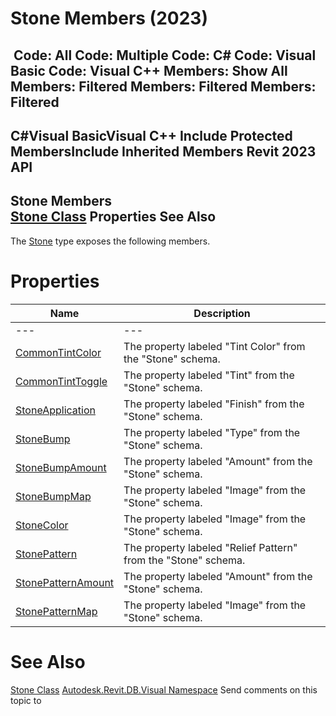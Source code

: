 # Stone Members (2023)

﻿
 Code: All Code: Multiple Code: C# Code: Visual Basic Code: Visual C++  Members: Show All Members: Filtered Members: Filtered Members: Filtered   
---  
C#Visual BasicVisual C++
Include Protected MembersInclude Inherited Members
Revit 2023 API  
---  
Stone Members  
[Stone Class](b7458faa-8242-d2b7-44a5-7df042a67ac3.md "Stone Class") Properties See Also  
---  
The [Stone](b7458faa-8242-d2b7-44a5-7df042a67ac3.md "Stone Class") type exposes the following members.
# Properties
| Name | Description |
| --- | --- |
| --- | --- | --- |
| [CommonTintColor](b7a6f2a4-86fe-afa4-9366-e705733ad45c.md "CommonTintColor Property") | The property labeled "Tint Color" from the "Stone" schema. |
| [CommonTintToggle](eb2aa8db-10f3-f980-f0de-888937962d53.md "CommonTintToggle Property") | The property labeled "Tint" from the "Stone" schema. |
| [StoneApplication](b64a3d8b-6fd9-8d0b-b16d-64b725098a4a.md "StoneApplication Property") | The property labeled "Finish" from the "Stone" schema. |
| [StoneBump](ed02731f-c009-2ac5-293f-481f301616d3.md "StoneBump Property") | The property labeled "Type" from the "Stone" schema. |
| [StoneBumpAmount](5c02aea5-6258-4801-e7ba-4865e3eae2d9.md "StoneBumpAmount Property") | The property labeled "Amount" from the "Stone" schema. |
| [StoneBumpMap](fd8ae859-d418-c8a0-3e6b-86dd765206ad.md "StoneBumpMap Property") | The property labeled "Image" from the "Stone" schema. |
| [StoneColor](cd0119fa-b450-cbcc-02ae-071b6eceb989.md "StoneColor Property") | The property labeled "Image" from the "Stone" schema. |
| [StonePattern](660188c4-0630-02ef-e139-ecb54791e76f.md "StonePattern Property") | The property labeled "Relief Pattern" from the "Stone" schema. |
| [StonePatternAmount](2b4f15ed-190c-3f0c-4a20-9e55411d95ba.md "StonePatternAmount Property") | The property labeled "Amount" from the "Stone" schema. |
| [StonePatternMap](c14d3d04-228c-f229-92d4-50a20e7c607b.md "StonePatternMap Property") | The property labeled "Image" from the "Stone" schema. |

# See Also
[Stone Class](b7458faa-8242-d2b7-44a5-7df042a67ac3.md "Stone Class")
[Autodesk.Revit.DB.Visual Namespace](f5a10581-6ac2-be19-0e32-f87d05bc8b83.md "Autodesk.Revit.DB.Visual Namespace")
Send comments on this topic to 